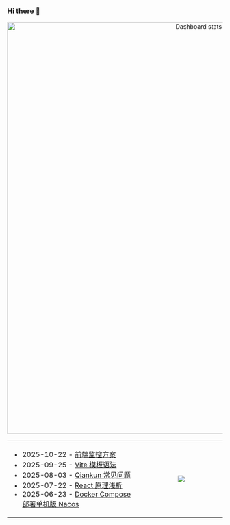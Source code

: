 ### Hi there 👋  

<!-- Made with [OSS Insight](https://ossinsight.io/) -->
<a href="https://next.ossinsight.io/widgets/official/compose-user-dashboard-stats?user_id=60531485" target="_blank" style="display: block" align="center">
  <picture>
    <source media="(prefers-color-scheme: dark)" srcset="https://next.ossinsight.io/widgets/official/compose-user-dashboard-stats/thumbnail.png?user_id=60531485&image_size=auto&color_scheme=dark" width="960px" height="auto">
    <img alt="Dashboard stats of @zxiaosi" src="https://next.ossinsight.io/widgets/official/compose-user-dashboard-stats/thumbnail.png?user_id=60531485&image_size=auto&color_scheme=light" width="960px" height="auto">
  </picture>
</a>

<table>
<tr>
<td width="560px" >
  
<!-- https://github.com/gautamkrishnar/blog-post-workflow?tab=readme-ov-file#options -->
<!-- BLOG-POST-LIST:START -->
- 2025-10-22 - [前端监控方案](https://zxiaosi.com/archives/84cd31ff.html) 
- 2025-09-25 - [Vite 模板语法](https://zxiaosi.com/archives/234db02b.html) 
- 2025-08-03 - [Qiankun 常见问题](https://zxiaosi.com/archives/e35d3ec.html) 
- 2025-07-22 - [React 原理浅析](https://zxiaosi.com/archives/da72e83d.html) 
- 2025-06-23 - [Docker Compose 部署单机版 Nacos](https://zxiaosi.com/archives/444b5f5d.html) 

<!-- BLOG-POST-LIST:END -->

</td>
<td align="center" width="400px" >
  
<a href="https://github.com/zxiaosi">
  <img align="center" src="https://github-readme-stats.vercel.app/api/top-langs/?username=zxiaosi&layout=compact&theme=transparent" />
</a>

</td>
</tr>
</table>

